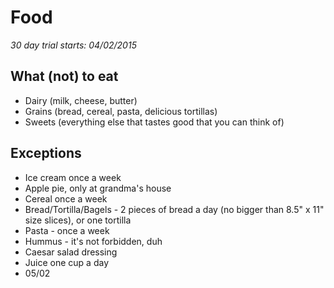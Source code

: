 # Food

_30 day trial starts: 04/02/2015_

## What (not) to eat

- Dairy (milk, cheese, butter)
- Grains (bread, cereal, pasta, delicious tortillas)
- Sweets (everything else that tastes good that you can think of)

## Exceptions

- Ice cream once a week
- Apple pie, only at grandma's house
- Cereal once a week
- Bread/Tortilla/Bagels - 2 pieces of bread a day (no bigger than 8.5" x 11" size slices), or one tortilla
- Pasta - once a week
- Hummus - it's not forbidden, duh
- Caesar salad dressing
- Juice one cup a day
- 05/02
